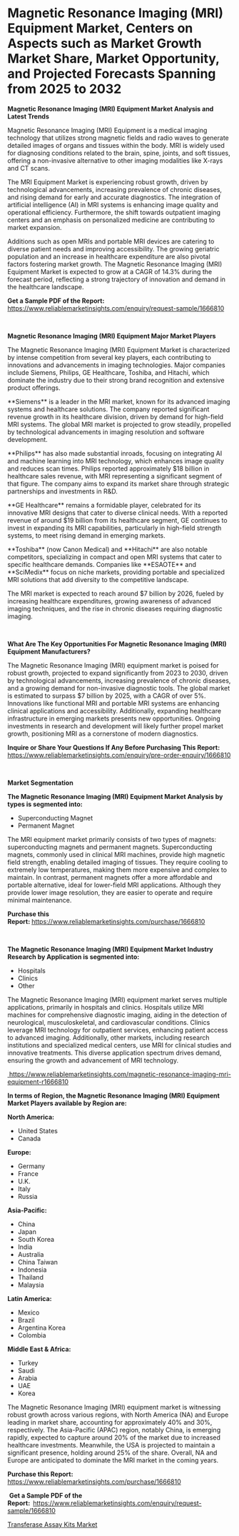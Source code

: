 <p><h1>Magnetic Resonance Imaging (MRI) Equipment Market, Centers on Aspects such as Market Growth Market Share, Market Opportunity, and Projected Forecasts Spanning from 2025 to 2032</h1></p><p><strong>Magnetic Resonance Imaging (MRI) Equipment Market Analysis and Latest Trends</strong></p>
<p><p>Magnetic Resonance Imaging (MRI) Equipment is a medical imaging technology that utilizes strong magnetic fields and radio waves to generate detailed images of organs and tissues within the body. MRI is widely used for diagnosing conditions related to the brain, spine, joints, and soft tissues, offering a non-invasive alternative to other imaging modalities like X-rays and CT scans. </p><p>The MRI Equipment Market is experiencing robust growth, driven by technological advancements, increasing prevalence of chronic diseases, and rising demand for early and accurate diagnostics. The integration of artificial intelligence (AI) in MRI systems is enhancing image quality and operational efficiency. Furthermore, the shift towards outpatient imaging centers and an emphasis on personalized medicine are contributing to market expansion. </p><p>Additions such as open MRIs and portable MRI devices are catering to diverse patient needs and improving accessibility. The growing geriatric population and an increase in healthcare expenditure are also pivotal factors fostering market growth. The Magnetic Resonance Imaging (MRI) Equipment Market is expected to grow at a CAGR of 14.3% during the forecast period, reflecting a strong trajectory of innovation and demand in the healthcare landscape.</p></p>
<p><strong>Get a Sample PDF of the Report:&nbsp;</strong> <a href="https://www.reliablemarketinsights.com/enquiry/request-sample/1666810?utm_campaign=2636&utm_medium=2&utm_source=Github&utm_content=ia&utm_term=04032025&utm_id=magnetic-resonance-imaging-mri-equipment">https://www.reliablemarketinsights.com/enquiry/request-sample/1666810</a></p>
<p>&nbsp;</p>
<p><strong>Magnetic Resonance Imaging (MRI) Equipment Major Market Players</strong></p>
<p><p>The Magnetic Resonance Imaging (MRI) Equipment Market is characterized by intense competition from several key players, each contributing to innovations and advancements in imaging technologies. Major companies include Siemens, Philips, GE Healthcare, Toshiba, and Hitachi, which dominate the industry due to their strong brand recognition and extensive product offerings.</p><p>**Siemens** is a leader in the MRI market, known for its advanced imaging systems and healthcare solutions. The company reported significant revenue growth in its healthcare division, driven by demand for high-field MRI systems. The global MRI market is projected to grow steadily, propelled by technological advancements in imaging resolution and software development.</p><p>**Philips** has also made substantial inroads, focusing on integrating AI and machine learning into MRI technology, which enhances image quality and reduces scan times. Philips reported approximately $18 billion in healthcare sales revenue, with MRI representing a significant segment of that figure. The company aims to expand its market share through strategic partnerships and investments in R&D.</p><p>**GE Healthcare** remains a formidable player, celebrated for its innovative MRI designs that cater to diverse clinical needs. With a reported revenue of around $19 billion from its healthcare segment, GE continues to invest in expanding its MRI capabilities, particularly in high-field strength systems, to meet rising demand in emerging markets.</p><p>**Toshiba** (now Canon Medical) and **Hitachi** are also notable competitors, specializing in compact and open MRI systems that cater to specific healthcare demands. Companies like **ESAOTE** and **SciMedix** focus on niche markets, providing portable and specialized MRI solutions that add diversity to the competitive landscape.</p><p>The MRI market is expected to reach around $7 billion by 2026, fueled by increasing healthcare expenditures, growing awareness of advanced imaging techniques, and the rise in chronic diseases requiring diagnostic imaging.</p></p>
<p>&nbsp;</p>
<p><strong>What Are The Key Opportunities For Magnetic Resonance Imaging (MRI) Equipment Manufacturers?</strong></p>
<p><p>The Magnetic Resonance Imaging (MRI) equipment market is poised for robust growth, projected to expand significantly from 2023 to 2030, driven by technological advancements, increasing prevalence of chronic diseases, and a growing demand for non-invasive diagnostic tools. The global market is estimated to surpass $7 billion by 2025, with a CAGR of over 5%. Innovations like functional MRI and portable MRI systems are enhancing clinical applications and accessibility. Additionally, expanding healthcare infrastructure in emerging markets presents new opportunities. Ongoing investments in research and development will likely further propel market growth, positioning MRI as a cornerstone of modern diagnostics.</p></p>
<p><strong>Inquire or Share Your Questions If Any Before Purchasing This Report:</strong> <a href="https://www.reliablemarketinsights.com/enquiry/pre-order-enquiry/1666810?utm_campaign=2636&utm_medium=2&utm_source=Github&utm_content=ia&utm_term=04032025&utm_id=magnetic-resonance-imaging-mri-equipment">https://www.reliablemarketinsights.com/enquiry/pre-order-enquiry/1666810</a></p>
<p>&nbsp;</p>
<p><strong>Market Segmentation</strong></p>
<p><strong>The Magnetic Resonance Imaging (MRI) Equipment Market Analysis by types is segmented into:</strong></p>
<p><ul><li>Superconducting Magnet</li><li>Permanent Magnet</li></ul></p>
<p><p>The MRI equipment market primarily consists of two types of magnets: superconducting magnets and permanent magnets. Superconducting magnets, commonly used in clinical MRI machines, provide high magnetic field strength, enabling detailed imaging of tissues. They require cooling to extremely low temperatures, making them more expensive and complex to maintain. In contrast, permanent magnets offer a more affordable and portable alternative, ideal for lower-field MRI applications. Although they provide lower image resolution, they are easier to operate and require minimal maintenance.</p></p>
<p><strong>Purchase this Report:&nbsp;</strong><a href="https://www.reliablemarketinsights.com/purchase/1666810?utm_campaign=2636&utm_medium=2&utm_source=Github&utm_content=ia&utm_term=04032025&utm_id=magnetic-resonance-imaging-mri-equipment">https://www.reliablemarketinsights.com/purchase/1666810</a></p>
<p>&nbsp;</p>
<p><strong>The Magnetic Resonance Imaging (MRI) Equipment Market Industry Research by Application is segmented into:</strong></p>
<p><ul><li>Hospitals</li><li>Clinics</li><li>Other</li></ul></p>
<p><p>The Magnetic Resonance Imaging (MRI) equipment market serves multiple applications, primarily in hospitals and clinics. Hospitals utilize MRI machines for comprehensive diagnostic imaging, aiding in the detection of neurological, musculoskeletal, and cardiovascular conditions. Clinics leverage MRI technology for outpatient services, enhancing patient access to advanced imaging. Additionally, other markets, including research institutions and specialized medical centers, use MRI for clinical studies and innovative treatments. This diverse application spectrum drives demand, ensuring the growth and advancement of MRI technology.</p></p>
<p><a href="https://www.reliablemarketinsights.com/magnetic-resonance-imaging-mri-equipment-r1666810?utm_campaign=2636&utm_medium=2&utm_source=Github&utm_content=ia&utm_term=04032025&utm_id=magnetic-resonance-imaging-mri-equipment">&nbsp;https://www.reliablemarketinsights.com/magnetic-resonance-imaging-mri-equipment-r1666810</a></p>
<p><strong>In terms of Region, the Magnetic Resonance Imaging (MRI) Equipment Market Players available by Region are:</strong></p>
<p>
    <p> <strong> North America: </strong>
        <ul>
            <li>United States</li>
            <li>Canada</li>
        </ul>
        </p> 
    <p> <strong> Europe: </strong>
        <ul>
            <li>Germany</li>
            <li>France</li>
            <li>U.K.</li>
            <li>Italy</li>
            <li>Russia</li>
        </ul>
        </p> 
    <p> <strong> Asia-Pacific: </strong>
        <ul>
            <li>China</li>
            <li>Japan</li>
            <li>South Korea</li>
            <li>India</li>
            <li>Australia</li>
            <li>China Taiwan</li>
            <li>Indonesia</li>
            <li>Thailand</li>
            <li>Malaysia</li>
        </ul>
        </p> 
    <p> <strong> Latin America: </strong>
        <ul>
            <li>Mexico</li>
            <li>Brazil</li>
            <li>Argentina Korea</li>
            <li>Colombia</li>
        </ul>
        </p> 
    <p> <strong> Middle East & Africa: </strong>
        <ul>
            <li>Turkey</li>
            <li>Saudi</li>
            <li>Arabia</li>
            <li>UAE</li>
            <li>Korea</li>
        </ul>
    </p>
    </p>
<p><p>The Magnetic Resonance Imaging (MRI) equipment market is witnessing robust growth across various regions, with North America (NA) and Europe leading in market share, accounting for approximately 40% and 30%, respectively. The Asia-Pacific (APAC) region, notably China, is emerging rapidly, expected to capture around 20% of the market due to increased healthcare investments. Meanwhile, the USA is projected to maintain a significant presence, holding around 25% of the share. Overall, NA and Europe are anticipated to dominate the MRI market in the coming years.</p></p>
<p><strong>Purchase this Report: </strong><a href="https://www.reliablemarketinsights.com/purchase/1666810?utm_campaign=2636&utm_medium=2&utm_source=Github&utm_content=ia&utm_term=04032025&utm_id=magnetic-resonance-imaging-mri-equipment">https://www.reliablemarketinsights.com/purchase/1666810</a></p>
<p>&nbsp;<strong>Get a Sample PDF of the Report:&nbsp;&nbsp;</strong><a href="https://www.reliablemarketinsights.com/enquiry/request-sample/1666810?utm_campaign=2636&utm_medium=2&utm_source=Github&utm_content=ia&utm_term=04032025&utm_id=magnetic-resonance-imaging-mri-equipment">https://www.reliablemarketinsights.com/enquiry/request-sample/1666810</a></p>
<p><strong></strong></p>
<p><p><a href="https://github.com/AngelaWalsh696/Market-Research-Report-List-1/blob/main/transferase-assay-kits-market.md?utm_campaign=2636&utm_medium=2&utm_source=Github&utm_content=ia&utm_term=04032025&utm_id=magnetic-resonance-imaging-mri-equipment">Transferase Assay Kits Market</a></p></p>